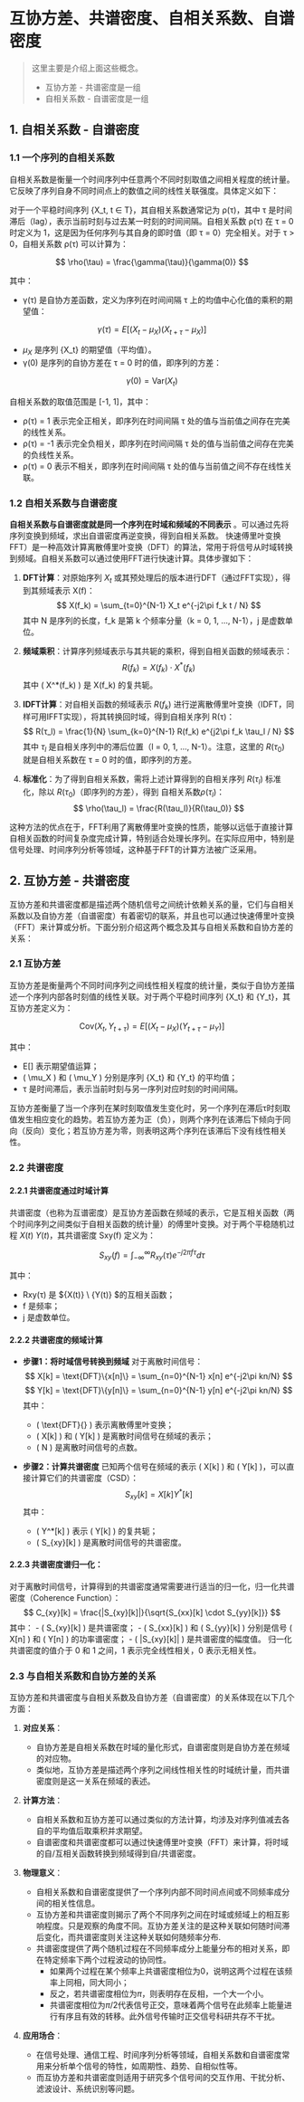 # 互协方差、共谱密度、自相关系数、自谱密度
> 这里主要是介绍上面这些概念。  
> - 互协方差 - 共谱密度是一组
> - 自相关系数 - 自谱密度是一组

## 1. 自相关系数 - 自谱密度
### 1.1 一个序列的自相关系数

自相关系数是衡量一个时间序列中任意两个不同时刻取值之间相关程度的统计量。它反映了序列自身不同时间点上的数值之间的线性关联强度。具体定义如下：

对于一个平稳时间序列 {X_t, t ∈ T}，其自相关系数通常记为 ρ(τ)，其中 τ 是时间滞后（lag），表示当前时刻与过去某一时刻的时间间隔。自相关系数 ρ(τ) 在 τ = 0 时定义为 1，这是因为任何序列与其自身的即时值（即 τ = 0）完全相关。对于 τ > 0，自相关系数 ρ(τ) 可以计算为：

$$ \rho(\tau) = \frac{\gamma(\tau)}{\gamma(0)} $$

其中：
- γ(τ) 是自协方差函数，定义为序列在时间间隔 τ 上的均值中心化值的乘积的期望值：

$$ \gamma(\tau) = E[(X_t - \mu_X)(X_{t+\tau} - \mu_X)] $$
- $μ_X$ 是序列 {X_t} 的期望值（平均值）。
- γ(0) 是序列的自协方差在 τ = 0 时的值，即序列的方差：

$$ \gamma(0) = \text{Var}(X_t) $$

自相关系数的取值范围是 [-1, 1]，其中：
- ρ(τ) = 1 表示完全正相关，即序列在时间间隔 τ 处的值与当前值之间存在完美的线性关系。
- ρ(τ) = -1 表示完全负相关，即序列在时间间隔 τ 处的值与当前值之间存在完美的负线性关系。
- ρ(τ) = 0 表示不相关，即序列在时间间隔 τ 处的值与当前值之间不存在线性关联。

### 1.2 **自相关系数与自谱密度**
**自相关系数与自谱密度就是同一个序列在时域和频域的不同表示** 。可以通过先将序列变换到频域，求出自谱密度再逆变换，得到自相关系数。
快速傅里叶变换FFT）是一种高效计算离散傅里叶变换（DFT）的算法，常用于将信号从时域转换到频域。自相关系数可以通过使用FFT进行快速计算。具体步骤如下：


1. **DFT计算**：对原始序列 $X_t$ 或其预处理后的版本进行DFT（通过FFT实现），得到其频域表示 X(f)：
$$ X(f_k) = \sum_{t=0}^{N-1} X_t e^{-j2\pi f_k t / N} $$其中 N 是序列的长度，f_k 是第 k 个频率分量（k = 0, 1, ..., N-1），j 是虚数单位。


2. **频域乘积**：计算序列频域表示与其共轭的乘积，得到自相关函数的频域表示：
$$ R(f_k) = X(f_k) \cdot X^*(f_k) $$ 其中 \( X^*(f_k) \) 是 X(f_k) 的复共轭。


3. **IDFT计算**：对自相关函数的频域表示 $R(f_k)$ 进行逆离散傅里叶变换（IDFT，同样可用IFFT实现），将其转换回时域，得到自相关序列 R(τ)：
$$ R(τ_l) = \frac{1}{N} \sum_{k=0}^{N-1} R(f_k) e^{j2\pi f_k \tau_l / N} $$其中 $τ_l$ 是自相关序列中的滞后位置（l = 0, 1, ..., N-1）。注意，这里的 $R(τ_0)$ 就是自相关系数在 τ = 0 时的值，即序列的方差。


4. **标准化**：为了得到自相关系数，需将上述计算得到的自相关序列 $R(τ_l)$ 标准化，除以 $R(τ_0)$（即序列的方差），得到 自相关系数$ρ(τ_l$)：
$$ \rho(\tau_l) = \frac{R(\tau_l)}{R(\tau_0)} $$

这种方法的优点在于，FFT利用了离散傅里叶变换的性质，能够以远低于直接计算自相关函数的时间复杂度完成计算，特别适合处理长序列。在实际应用中，特别是信号处理、时间序列分析等领域，这种基于FFT的计算方法被广泛采用。

## 2. 互协方差 - 共谱密度
互协方差和共谱密度都是描述两个随机信号之间统计依赖关系的量，它们与自相关系数以及自协方差（自谱密度）有着密切的联系，并且也可以通过快速傅里叶变换（FFT）来计算或分析。下面分别介绍这两个概念及其与自相关系数和自协方差的关系：

### 2.1 **互协方差**

互协方差是衡量两个不同时间序列之间线性相关程度的统计量，类似于自协方差描述一个序列内部各时刻值的线性关联。对于两个平稳时间序列 {X_t} 和 {Y_t}，其互协方差定义为：

$$ \text{Cov}(X_t, Y_{t+\tau}) = E[(X_t - \mu_X)(Y_{t+\tau} - \mu_Y)] $$

其中：
- E[] 表示期望值运算；
- \( \mu_X \) 和 \( \mu_Y \) 分别是序列 {X_t} 和 {Y_t} 的平均值；
- τ 是时间滞后，表示当前时刻与另一序列对应时刻的时间间隔。

互协方差衡量了当一个序列在某时刻取值发生变化时，另一个序列在滞后τ时刻取值发生相应变化的趋势。若互协方差为正（负），则两个序列在该滞后下倾向于同向（反向）变化；若互协方差为零，则表明这两个序列在该滞后下没有线性相关性。

### 2.2 **共谱密度**
#### 2.2.1 共谱密度通过时域计算
共谱密度（也称为互谱密度）是互协方差函数在频域的表示，它是互相关函数（两个时间序列之间类似于自相关函数的统计量）的傅里叶变换。对于两个平稳随机过程 ${X(t)} \ {Y(t)}$，其共谱密度 Sxy(f) 定义为：

$$ S_{xy}(f) = \int_{-\infty}^{\infty} R_{xy}(\tau) e^{-j2\pi f \tau} d\tau $$

其中：
- Rxy(τ) 是 ${X(t)} \ {Y(t)} $的互相关函数；
- f 是频率；
- j 是虚数单位。

#### 2.2.2 共谱密度的频域计算
- **步骤1：将时域信号转换到频域**
    对于离散时间信号：
    $$ X[k] = \text{DFT}\{x[n]\} = \sum_{n=0}^{N-1} x[n] e^{-j2\pi kn/N} $$ $$ Y[k] = \text{DFT}\{y[n]\} = \sum_{n=0}^{N-1} y[n] e^{-j2\pi kn/N} $$其中：
    - \( \text{DFT}\{\} \) 表示离散傅里叶变换；
    - \( X[k] \) 和 \( Y[k] \) 是离散时间信号在频域的表示；
    - \( N \) 是离散时间信号的点数。

- **步骤2：计算共谱密度**
    已知两个信号在频域的表示 \( X[k] \) 和 \( Y[k] \)，可以直接计算它们的共谱密度（CSD）：$$ S_{xy}[k] = X[k] Y^*[k] $$其中：
    - \( Y^*[k] \) 表示 \( Y[k] \) 的复共轭；
    - \( S_{xy}[k] \) 是离散时间信号的共谱密度。

#### 2.2.3 共谱密度谱归一化：
对于离散时间信号，计算得到的共谱密度通常需要进行适当的归一化，归一化共谱密度（Coherence Function）：$$ C_{xy}[k] = \frac{|S_{xy}[k]|}{\sqrt{S_{xx}[k] \cdot S_{yy}[k]}} $$
其中：
    - \( S_{xy}[k] \) 是共谱密度；
    - \( S_{xx}[k] \) 和 \( S_{yy}[k] \) 分别是信号 \( X[n] \) 和 \( Y[n] \) 的功率谱密度；
    - \( |S_{xy}[k]| \) 是共谱密度的幅度值。
归一化共谱密度的值介于 0 和 1 之间，1 表示完全线性相关，0 表示无相关性。


### 2.3 **与自相关系数和自协方差的关系**

互协方差和共谱密度与自相关系数及自协方差（自谱密度）的关系体现在以下几个方面：

1. **对应关系**：
   - 自协方差是自相关系数在时域的量化形式，自谱密度则是自协方差在频域的对应物。
   - 类似地，互协方差是描述两个序列之间线性相关性的时域统计量，而共谱密度则是这一关系在频域的表述。

2. **计算方法**：
   - 自相关系数和互协方差可以通过类似的方法计算，均涉及对序列值减去各自的平均值后取乘积并求期望。
   - 自谱密度和共谱密度都可以通过快速傅里叶变换（FFT）来计算，将时域的自/互相关函数转换到频域得到自/共谱密度。

3. **物理意义**：
   - 自相关系数和自谱密度提供了一个序列内部不同时间点间或不同频率成分间的相关性信息。
   - 互协方差和共谱密度则揭示了两个不同序列之间在时域或频域上的相互影响程度。只是观察的角度不同。互协方差关注的是这种关联如何随时间滞后变化，而共谱密度则关注这种关联如何随频率分布.
   - 共谱密度提供了两个随机过程在不同频率成分上能量分布的相对关系，即在特定频率下两个过程波动的协同性。 
        - 如果两个过程在某个频率上共谱密度相位为0，说明这两个过程在该频率上同相，同大同小；
        - 反之，若共谱密度相位为$\pi$，则表明存在反相，一个大一个小。
        - 共谱密度相位为$\pi/2$代表信号正交，意味着两个信号在此频率上能量进行有序且有效的转移。此外信号传输时正交信号科研共存不干扰。

4. **应用场合**：
   - 在信号处理、通信工程、时间序列分析等领域，自相关系数和自谱密度常用来分析单个信号的特性，如周期性、趋势、自相似性等。
   - 而互协方差和共谱密度则适用于研究多个信号间的交互作用、干扰分析、滤波设计、系统识别等问题。
